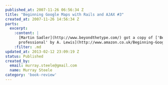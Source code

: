 ```yaml
--- 
published_at: 2007-11-26 06:56:34 Z
title: "Beginning Google Maps with Rails and AJAX #3"
created_at: 2007-11-26 14:56:34 Z
parts:
  excerpt:
    :content: |
      [Martin Sadler](http://www.beyondthetype.com/) got a copy of ['Beginning Google Maps Applications with Rails and Ajax - from novice to
      professional' by A. Lewis](http://www.amazon.co.uk/Beginning-Google-Maps-Applications-Rails/dp/1590597877/ref=sr_1_2/203-7531475-6650320?ie=UTF8&s=books&qid=1180086616&sr=1-2),  published by [Apress](http://www.apress.com/) and has published [a review of it](http://www.beyondthetype.com/pages/book-review-google-maps-applications-with-rails-and-applications) on his blog.
    :filter: .md
updated_at: 2013-02-12 23:09:19 Z
status: Published
created_by: 
  email: murray.steele@gmail.com
  name: Murray Steele
category: 'book-review'
---
```




